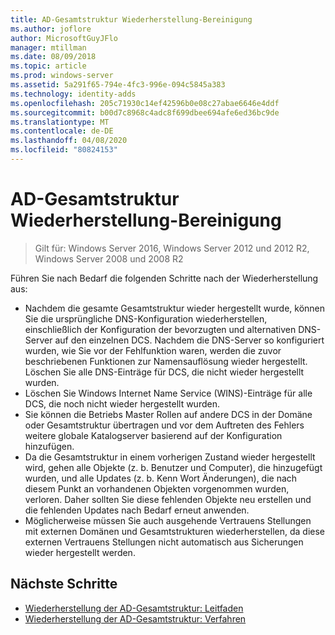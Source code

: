 ```yaml
---
title: AD-Gesamtstruktur Wiederherstellung-Bereinigung
ms.author: joflore
author: MicrosoftGuyJFlo
manager: mtillman
ms.date: 08/09/2018
ms.topic: article
ms.prod: windows-server
ms.assetid: 5a291f65-794e-4fc3-996e-094c5845a383
ms.technology: identity-adds
ms.openlocfilehash: 205c71930c14ef42596b0e08c27abae6646e4ddf
ms.sourcegitcommit: b00d7c8968c4adc8f699dbee694afe6ed36bc9de
ms.translationtype: MT
ms.contentlocale: de-DE
ms.lasthandoff: 04/08/2020
ms.locfileid: "80824153"
---
```

# <a name="ad-forest-recovery---cleanup"></a>AD-Gesamtstruktur Wiederherstellung-Bereinigung

>Gilt für: Windows Server 2016, Windows Server 2012 und 2012 R2, Windows Server 2008 und 2008 R2

 Führen Sie nach Bedarf die folgenden Schritte nach der Wiederherstellung aus:  
  
- Nachdem die gesamte Gesamtstruktur wieder hergestellt wurde, können Sie die ursprüngliche DNS-Konfiguration wiederherstellen, einschließlich der Konfiguration der bevorzugten und alternativen DNS-Server auf den einzelnen DCS. Nachdem die DNS-Server so konfiguriert wurden, wie Sie vor der Fehlfunktion waren, werden die zuvor beschriebenen Funktionen zur Namensauflösung wieder hergestellt. Löschen Sie alle DNS-Einträge für DCS, die nicht wieder hergestellt wurden.  
- Löschen Sie Windows Internet Name Service (WINS)-Einträge für alle DCS, die noch nicht wieder hergestellt wurden.  
- Sie können die Betriebs Master Rollen auf andere DCS in der Domäne oder Gesamtstruktur übertragen und vor dem Auftreten des Fehlers weitere globale Katalogserver basierend auf der Konfiguration hinzufügen.  
- Da die Gesamtstruktur in einem vorherigen Zustand wieder hergestellt wird, gehen alle Objekte (z. b. Benutzer und Computer), die hinzugefügt wurden, und alle Updates (z. b. Kenn Wort Änderungen), die nach diesem Punkt an vorhandenen Objekten vorgenommen wurden, verloren. Daher sollten Sie diese fehlenden Objekte neu erstellen und die fehlenden Updates nach Bedarf erneut anwenden.  
- Möglicherweise müssen Sie auch ausgehende Vertrauens Stellungen mit externen Domänen und Gesamtstrukturen wiederherstellen, da diese externen Vertrauens Stellungen nicht automatisch aus Sicherungen wieder hergestellt werden.

## <a name="next-steps"></a>Nächste Schritte

- [Wiederherstellung der AD-Gesamtstruktur: Leitfaden](AD-Forest-Recovery-Guide.md)
- [Wiederherstellung der AD-Gesamtstruktur: Verfahren](AD-Forest-Recovery-Procedures.md)  

